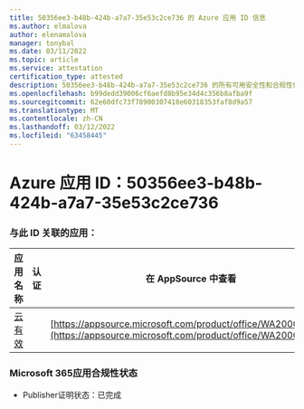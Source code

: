 ```yaml
---
title: 50356ee3-b48b-424b-a7a7-35e53c2ce736 的 Azure 应用 ID 信息
ms.author: elmalova
author: elenamalova
manager: tonybal
ms.date: 03/11/2022
ms.topic: article
ms.service: attestation
certification_type: attested
description: 50356ee3-b48b-424b-a7a7-35e53c2ce736 的所有可用安全性和合规性信息。
ms.openlocfilehash: b99dedd39006cf6aefd8b95e34d4c356b8afba9f
ms.sourcegitcommit: 62e60dfc73f78900307418e60318353faf8d9a57
ms.translationtype: MT
ms.contentlocale: zh-CN
ms.lasthandoff: 03/12/2022
ms.locfileid: "63458445"
---
```

# <a name="azure-app-id-50356ee3-b48b-424b-a7a7-35e53c2ce736"></a>Azure 应用 ID：50356ee3-b48b-424b-a7a7-35e53c2ce736


### <a name="apps-associated-with-this-id"></a>与此 ID 关联的应用：
| **应用名称** | **认证** | **在 AppSource 中查看** |
|--------------|---------------|-----------------------|
| [云有效](../forward/WA200002408) |  | [https://appsource.microsoft.com/product/office/WA200002408](https://appsource.microsoft.com/product/office/WA200002408) |

### <a name="microsoft-365-app-compliance-status"></a>Microsoft 365应用合规性状态
- Publisher证明状态：已完成
